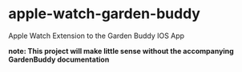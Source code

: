 # apple-watch-garden-buddy
Apple Watch Extension to the Garden Buddy IOS App

**note: This project will make little sense without the accompanying GardenBuddy documentation**
